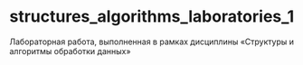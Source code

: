 # structures_algorithms_laboratories_1
Лабораторная работа, выполненная в рамках дисциплины «Структуры и алгоритмы обработки данных»
